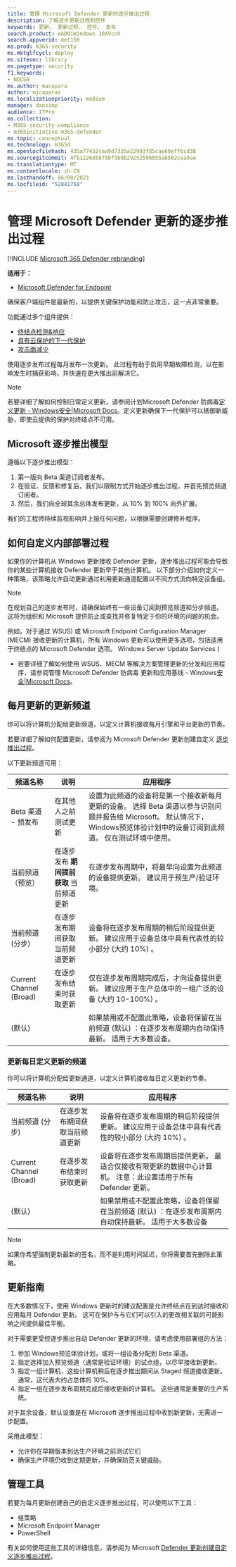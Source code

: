 ```yaml
---
title: 管理 Microsoft Defender 更新的逐步推出过程
description: 了解逐步更新过程和控件
keywords: 更新， 更新过程， 控件， 发布
search.product: eADQiWindows 10XVcnh
search.appverid: met150
ms.prod: m365-security
ms.mktglfcycl: deploy
ms.sitesec: library
ms.pagetype: security
f1.keywords:
- NOCSH
ms.author: macapara
author: mjcaparas
ms.localizationpriority: medium
manager: dansimp
audience: ITPro
ms.collection:
- M365-security-compliance
- m365initiative-m365-defender
ms.topic: conceptual
ms.technology: m365d
ms.openlocfilehash: 435a77432caa9d7335a22993f85cae69eff6cd38
ms.sourcegitcommit: 4fb1226d5875bf5b9b29252596855a6562cea9ae
ms.translationtype: MT
ms.contentlocale: zh-CN
ms.lasthandoff: 06/08/2021
ms.locfileid: "52841758"
---
```

#  <a name="manage-the-gradual-rollout-process-for-microsoft-defender-updates"></a>管理 Microsoft Defender 更新的逐步推出过程

[!INCLUDE [Microsoft 365 Defender rebranding](../../includes/microsoft-defender.md)]


**适用于：**

- [Microsoft Defender for Endpoint](/microsoft-365/security/defender-endpoint/)


确保客户端组件是最新的，以提供关键保护功能和防止攻击，这一点非常重要。

功能通过多个组件提供： 

- [终结点检测&响应](overview-endpoint-detection-response.md) 
- [具有云保护](microsoft-defender-antivirus-in-windows-10.md#microsoft-defender-antivirus-your-next-generation-protection)[的下一代保护](cloud-protection-microsoft-defender-antivirus.md) 
- [攻击面减少](overview-attack-surface-reduction.md)

使用逐步发布过程每月发布一次更新。 此过程有助于启用早期故障检测，以在影响发生时捕获影响，并快速在更大推出前解决它。 

> [!NOTE]
> 若要详细了解如何控制日常定义更新，请参阅计划Microsoft Defender 防病毒[定义更新 - Windows安全|Microsoft Docs](manage-protection-update-schedule-microsoft-defender-antivirus.md)。定义更新确保下一代保护可以抵御新威胁，即使云提供的保护对终结点不可用。

## <a name="microsoft-gradual-rollout-model"></a>Microsoft 逐步推出模型

遵循以下逐步推出模型：

1. 第一版向 Beta 渠道订阅者发布。
2. 在验证、反馈和修复后，我们以限制方式开始逐步推出过程，并首先预览频道订阅者。
3. 然后，我们向全球其余总体发布更新，从 10% 到 100% 向外扩展。

我们的工程师持续监视影响并上报任何问题，以根据需要创建修补程序。

## <a name="how-to-customize-your-internal-deployment-process"></a>如何自定义内部部署过程

如果你的计算机从 Windows 更新接收 Defender 更新，逐步推出过程可能会导致你的某些计算机接收 Defender 更新早于其他计算机。 以下部分介绍如何定义一种策略，该策略允许自动更新通过利用更新通道配置以不同方式流向特定设备组。

> [!NOTE]
> 在规划自己的逐步发布时，请确保始终有一些设备订阅到预览频道和分步频道。 这将为组织和 Microsoft 提供防止或查找并修复特定于你的环境的问题的机会。

例如，对于通过 WSUS) 或 Microsoft Endpoint Configuration Manager (MECM) 接收更新的计算机，所有 Windows 更新可以使用更多选项，包括适用于终结点的 Microsoft Defender 选项。 Windows Server Update Services (

- 若要详细了解如何使用 WSUS、MECM 等解决方案管理更新的分发和应用程序，请参阅管理 Microsoft Defender 防病毒 更新和应用基线 - Windows[安全|Microsoft Docs](manage-updates-baselines-microsoft-defender-antivirus.md#product-updates)。

## <a name="update-channels-for-monthly-updates"></a>每月更新的更新频道

你可以将计算机分配给更新频道，以定义计算机接收每月引擎和平台更新的节奏。

若要详细了解如何配置更新，请参阅为 Microsoft Defender 更新创建自定义 [逐步推出过程](configure-updates.md)。

以下更新频道可用：

| 频道名称  | 说明  | 应用程序  |
|-|-|-|
| Beta 渠道 - 预发布  | 在其他人之前测试更新  | 设置为此频道的设备将是第一个接收新每月更新的设备。 选择 Beta 渠道以参与识别问题并报告给 Microsoft。 默认情况下，Windows预览体验计划中的设备订阅到此频道。 仅在测试环境中使用。  |
| 当前频道（预览）  | 在逐步发布 **期间提前获取** 当前频道更新  | 在逐步发布周期中，将最早向设置为此频道的设备提供更新。 建议用于预生产/验证环境。  |
| 当前频道 (分步)   | 在逐步发布期间获取当前频道更新  | 设备将在逐步发布周期的稍后阶段提供更新。 建议应用于设备总体中具有代表性的较小部分 (大约 10%) 。  |
| Current Channel (Broad)  | 在逐步发布结束时获取更新  | 仅在逐步发布周期完成后，才向设备提供更新。 建议应用于生产总体中的一组广泛的设备 (大约 10-100%) 。  |
|  (默认)   |   | 如果禁用或不配置此策略，设备将保留在当前频道 (默认) ：在逐步发布周期内自动保持最新。 适用于大多数设备。  |

### <a name="update-channels-for-daily-definition-updates"></a>更新每日定义更新的频道

你可以将计算机分配给更新通道，以定义计算机接收每日定义更新的节奏。
  
| 频道名称  | 说明  | 应用程序  |
|-|-|-|
| 当前频道 (分步)   | 在逐步发布期间获取当前频道更新  | 设备将在逐步发布周期的稍后阶段提供更新。 建议应用于设备总体中具有代表性的较小部分 (大约 10%) 。  |
| Current Channel (Broad)  | 在逐步发布结束时获取更新  | 设备将在逐步发布周期后提供更新。 最适合仅接收有限更新的数据中心计算机。 注意：此设置适用于所有 Defender 更新。  |
|  (默认)   |   | 如果禁用或不配置此策略，设备将保留在当前频道 (默认) ：在逐步发布周期内自动保持最新。 适用于大多数设备  |

> [!NOTE]
> 如果你希望强制更新最新的签名，而不是利用时间延迟，你将需要首先删除此策略。

## <a name="update-guidance"></a>更新指南

在大多数情况下，使用 Windows 更新时的建议配置是允许终结点在到达时接收和应用每月 Defender 更新。 这可在保护与与它们可以引入的更改相关联的可能影响之间提供最佳平衡。

对于需要更受控逐步推出自动 Defender 更新的环境，请考虑使用部署组的方法：

1. 参加 Windows预览体验计划，或将一组设备分配到 Beta 渠道。
2. 指定选择加入预览频道（通常是验证环境）的试点组，以尽早接收新更新。
3. 指定一组计算机，这些计算机稍后在逐步推出期间从 Staged 频道接收更新。 通常，这代表大约占总体的 10%。
4. 指定一组在逐步发布周期完成后接收更新的计算机。 这些通常是重要的生产系统。

对于其余设备，默认设置是在 Microsoft 逐步推出过程中收到新更新，无需进一步配置。 

采用此模型：
- 允许你在早期版本到达生产环境之前测试它们 
- 确保生产环境仍收到定期更新，并确保防范关键威胁。

## <a name="management-tools"></a>管理工具
若要为每月更新创建自己的自定义逐步推出过程，可以使用以下工具：

- 组策略
- Microsoft Endpoint Manager
- PowerShell

有关如何使用这些工具的详细信息，请参阅为 Microsoft [Defender 更新创建自定义逐步推出过程](configure-updates.md)。
